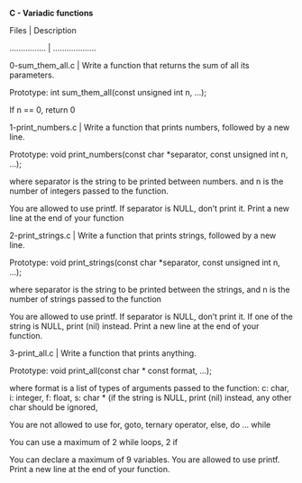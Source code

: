 **C - Variadic functions**

Files | Description 

................ | ...................

0-sum_them_all.c | Write a function that returns the sum of all its parameters.

Prototype: int sum_them_all(const unsigned int n, ...);

If n == 0, return 0

1-print_numbers.c | Write a function that prints numbers, followed by a new line.

Prototype: void print_numbers(const char *separator, const unsigned int n, ...);

where separator is the string to be printed between numbers.
and n is the number of integers passed to the function.

You are allowed to use printf.
If separator is NULL, don’t print it.
Print a new line at the end of your function

2-print_strings.c | Write a function that prints strings, followed by a new line.

Prototype: void print_strings(const char *separator, const unsigned int n, ...);

where separator is the string to be printed between the strings,
and n is the number of strings passed to the function

You are allowed to use printf.
If separator is NULL, don’t print it.
If one of the string is NULL, print (nil) instead.
Print a new line at the end of your function.

3-print_all.c | Write a function that prints anything.

Prototype: void print_all(const char * const format, ...);

where format is a list of types of arguments passed to the function:
c: char,
i: integer,
f: float,
s: char * (if the string is NULL, print (nil) instead,
any other char should be ignored,

You are not allowed to use for, goto, ternary operator, else, do ... while

You can use a maximum of
2 while loops,
2 if

You can declare a maximum of 9 variables.
You are allowed to use printf.
Print a new line at the end of your function.
